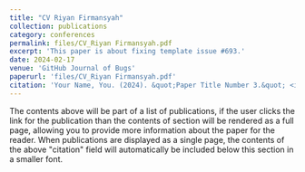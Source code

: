 ```yaml
---
title: "CV Riyan Firmansyah"
collection: publications
category: conferences
permalink: files/CV_Riyan Firmansyah.pdf
excerpt: 'This paper is about fixing template issue #693.'
date: 2024-02-17
venue: 'GitHub Journal of Bugs'
paperurl: 'files/CV_Riyan Firmansyah.pdf'
citation: 'Your Name, You. (2024). &quot;Paper Title Number 3.&quot; <i>GitHub Journal of Bugs</i>. 1(3).'
---
```


The contents above will be part of a list of publications, if the user clicks the link for the publication than the contents of section will be rendered as a full page, allowing you to provide more information about the paper for the reader. When publications are displayed as a single page, the contents of the above "citation" field will automatically be included below this section in a smaller font.
